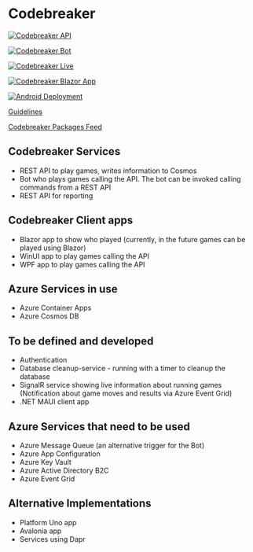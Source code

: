 # Codebreaker

[![Codebreaker API](https://github.com/CNILearn/codebreaker/actions/workflows/codebreakerapi-AutoDeployTrigger-ee54dca3-868c-4c78-9b6c-72e2c6719e10.yml/badge.svg)](https://github.com/CNILearn/codebreaker/actions/workflows/codebreakerapi-AutoDeployTrigger-ee54dca3-868c-4c78-9b6c-72e2c6719e10.yml)

[![Codebreaker Bot](https://github.com/CNILearn/codebreaker/actions/workflows/codebreaker-bot.yml/badge.svg)](https://github.com/CNILearn/codebreaker/actions/workflows/codebreaker-bot.yml)

[![Codebreaker Live](https://github.com/CNILearn/codebreaker/actions/workflows/codebreaker-live.yml/badge.svg)](https://github.com/CNILearn/codebreaker/actions/workflows/codebreaker-live.yml)

[![Codebreaker Blazor App](https://github.com/CNILearn/codebreaker/actions/workflows/azure-static-web-apps-ambitious-smoke-0612ff603.yml/badge.svg)](https://github.com/CNILearn/codebreaker/actions/workflows/azure-static-web-apps-ambitious-smoke-0612ff603.yml)

[![Android Deployment](https://github.com/CNILearn/codebreaker/actions/workflows/codebreaker-maui-android.yml/badge.svg)](https://github.com/CNILearn/codebreaker/actions/workflows/codebreaker-maui-android.yml)

[Guidelines](guidelines.md)

[Codebreaker Packages Feed](https://pkgs.dev.azure.com/cnilearn/codebreakerpackages/_packaging/codebreaker/nuget/v3/index.json)

## Codebreaker Services

* REST API to play games, writes information to Cosmos
* Bot who plays games calling the API. The bot can be invoked calling commands from a REST API
* REST API for reporting

## Codebreaker Client apps

* Blazor app to show who played (currently, in the future games can be played using Blazor)
* WinUI app to play games calling the API
* WPF app to play games calling the API

## Azure Services in use

* Azure Container Apps
* Azure Cosmos DB

## To be defined and developed

* Authentication
* Database cleanup-service - running with a timer to cleanup the database
* SignalR service showing live information about running games (Notification about game moves and results via Azure Event Grid)
* .NET MAUI client app

## Azure Services that need to be used

* Azure Message Queue (an alternative trigger for the Bot)
* Azure App Configuration
* Azure Key Vault
* Azure Active Directory B2C
* Azure Event Grid

## Alternative Implementations

* Platform Uno app
* Avalonia app
* Services using Dapr
